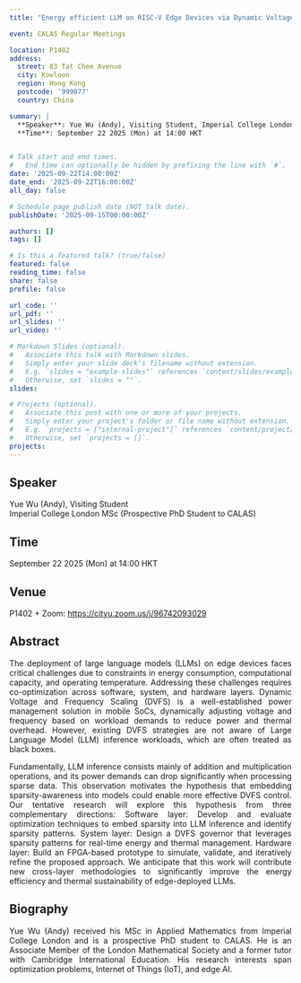 ```yaml
---
title: "Energy efficient LLM on RISC-V Edge Devices via Dynamic Voltage and Frequency Scaling"

event: CALAS Regular Meetings

location: P1402
address:
  street: 83 Tat Chee Avenue
  city: Kowloon
  region: Hong Kong
  postcode: '999077'
  country: China

summary: |
  **Speaker**: Yue Wu (Andy), Visiting Student, Imperial College London MSc<br>
  **Time**: September 22 2025 (Mon) at 14:00 HKT


# Talk start and end times.
#   End time can optionally be hidden by prefixing the line with `#`.
date: '2025-09-22T14:00:00Z'
date_end: '2025-09-22T16:00:00Z'
all_day: false

# Schedule page publish date (NOT talk date).
publishDate: '2025-09-15T00:00:00Z'

authors: []
tags: []

# Is this a featured talk? (true/false)
featured: false
reading_time: false
share: false
profile: false

url_code: ''
url_pdf: ''
url_slides: ''
url_video: ''

# Markdown Slides (optional).
#   Associate this talk with Markdown slides.
#   Simply enter your slide deck's filename without extension.
#   E.g. `slides = "example-slides"` references `content/slides/example-slides.md`.
#   Otherwise, set `slides = ""`.
slides:

# Projects (optional).
#   Associate this post with one or more of your projects.
#   Simply enter your project's folder or file name without extension.
#   E.g. `projects = ["internal-project"]` references `content/project/deep-learning/index.md`.
#   Otherwise, set `projects = []`.
projects:
---
```

## Speaker
Yue Wu (Andy), Visiting Student <br>
Imperial College London MSc (Prospective PhD Student to CALAS)

## Time
September 22 2025 (Mon) at 14:00 HKT

## Venue
P1402 + Zoom: https://cityu.zoom.us/j/96742093029

## Abstract
<div style="text-align: justify">
The deployment of large language models (LLMs) on edge devices faces critical challenges due to constraints in energy consumption, computational capacity, and operating temperature. Addressing these challenges requires co-optimization across software, system, and hardware layers. Dynamic Voltage and Frequency Scaling (DVFS) is a well-established power management solution in mobile SoCs, dynamically adjusting voltage and frequency based on workload demands to reduce power and thermal overhead. However, existing DVFS strategies are not aware of Large Language Model (LLM) inference workloads, which are often treated as black boxes. 

Fundamentally, LLM inference consists mainly of addition and multiplication operations, and its power demands can drop significantly when processing sparse data. This observation motivates the hypothesis that embedding sparsity-awareness into models could enable more effective DVFS control. Our tentative research will explore this hypothesis from three complementary directions: Software layer: Develop and evaluate optimization techniques to embed sparsity into LLM inference and identify sparsity patterns. System layer: Design a DVFS governor that leverages sparsity patterns for real-time energy and thermal management. Hardware layer: Build an FPGA-based prototype to simulate, validate, and iteratively refine the proposed approach. We anticipate that this work will contribute new cross-layer methodologies to significantly improve the energy efficiency and thermal sustainability of edge-deployed LLMs.
</div>

## Biography
<div style="text-align: justify">
Yue Wu (Andy) received his MSc in Applied Mathematics from Imperial College London and is a prospective PhD student to CALAS. He is an Associate Member of the London Mathematical Society and a former tutor with Cambridge International Education. His research interests span optimization problems, Internet of Things (IoT), and edge AI.
</div>